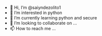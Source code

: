 - 👋 Hi, I’m @saiyndezolito1
- 👀 I’m interested in python
- 🌱 I’m currently learning python and secure
- 💞️ I’m looking to collaborate on ...
- 📫 How to reach me ...

<!---
saiyndezolito1/saiyndezolito1 is a ✨ special ✨ repository because its `README.md` (this file) appears on your GitHub profile.
You can click the Preview link to take a look at your changes.
--->
